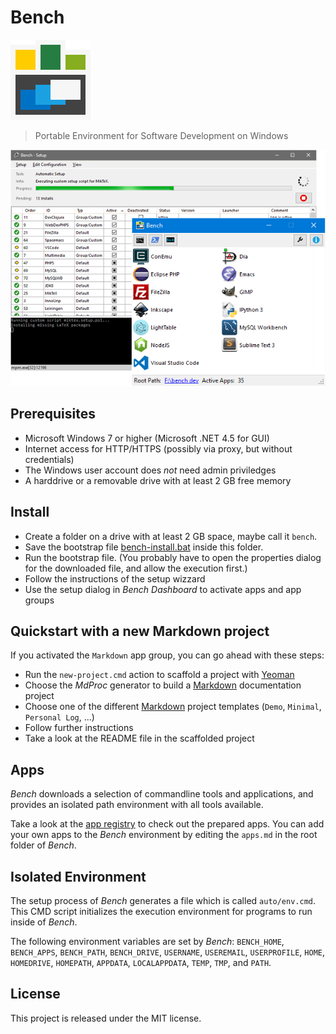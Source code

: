 # Bench

![Bench](res/logo.png)

> Portable Environment for Software Development on Windows

![Bench Dashboard](res/teaser.png)

## Prerequisites

* Microsoft Windows 7 or higher (Microsoft .NET 4.5 for GUI)
* Internet access for HTTP/HTTPS (possibly via proxy, but without credentials)
* The Windows user account does _not_ need admin priviledges
* A harddrive or a removable drive with at least 2 GB free memory

## Install

* Create a folder on a drive with at least 2 GB space, maybe call it `bench`.
* Save the bootstrap file [bench-install.bat](https://github.com/mastersign/bench/raw/master/res/bench-install.bat)
  inside this folder.
* Run the bootstrap file.
  (You probably have to open the properties dialog for the downloaded file, and allow the execution first.)
* Follow the instructions of the setup wizzard
* Use the setup dialog in _Bench Dashboard_ to activate apps and app groups

## Quickstart with a new Markdown project

If you activated the `Markdown` app group, you can go ahead with these steps: 

* Run the `new-project.cmd` action to scaffold a project with [Yeoman]
* Choose the _MdProc_ generator to build a [Markdown] documentation project
* Choose one of the different [Markdown] project templates (`Demo`, `Minimal`, `Personal Log`, ...)
* Follow further instructions
* Take a look at the README file in the scaffolded project

## Apps

_Bench_ downloads a selection of commandline tools and applications,
and provides an isolated path environment with all tools available.

Take a look at the [app registry](res/apps.md) to check out the prepared apps.
You can add your own apps to the _Bench_ environment by editing the `apps.md`
in the root folder of _Bench_.

## Isolated Environment

The setup process of _Bench_ generates a file which is called `auto/env.cmd`.
This CMD script initializes the execution environment for programs to run inside of _Bench_.

The following environment variables are set by _Bench_:
`BENCH_HOME`, `BENCH_APPS`, `BENCH_PATH`, `BENCH_DRIVE`,
`USERNAME`, `USEREMAIL`, `USERPROFILE`,
`HOME`, `HOMEDRIVE`, `HOMEPATH`,
`APPDATA`, `LOCALAPPDATA`,
`TEMP`, `TMP`, and `PATH`.

## License

This project is released under the MIT license.

[Yeoman]: http://yeoman.io "The web's scaffolding tool for modern web apps"
[Markdown]: https://daringfireball.net/projects/markdown/
